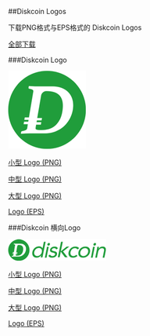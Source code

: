 ##Diskcoin Logos

下载PNG格式与EPS格式的 Diskcoin Logos

[全部下载](https://github.com/diskcoin-apps-team/wiki/raw/master/Docs/logosdownload/logos.zip)

###Diskcoin Logo

![alt](image/logossmall.png)

[小型 Logo (PNG)](https://github.com/diskcoin-apps-team/wiki/blob/master/Docs/logosdownload/logosmall.png)

[中型 Logo (PNG)](https://github.com/diskcoin-apps-team/wiki/blob/master/Docs/logosdownload/logomedium.png)

[大型 Logo (PNG)](https://github.com/diskcoin-apps-team/wiki/blob/master/Docs/logosdownload/logolarge.png)

[Logo (EPS)](https://github.com/diskcoin-apps-team/wiki/blob/master/Docs/logosdownload/logo.eps)



###Diskcoin 横向Logo

![alt](image/DISCssmall.png)

[小型 Logo (PNG)](https://github.com/diskcoin-apps-team/wiki/blob/master/Docs/logosdownload/DISCsmall.png)

[中型 Logo (PNG)](https://github.com/diskcoin-apps-team/wiki/blob/master/Docs/logosdownload/DISCmedium.png)

[大型 Logo (PNG)](https://github.com/diskcoin-apps-team/wiki/blob/master/Docs/logosdownload/DISClarge.png)

[Logo (EPS)](https://github.com/diskcoin-apps-team/wiki/blob/master/Docs/logosdownload/DISC.eps)

